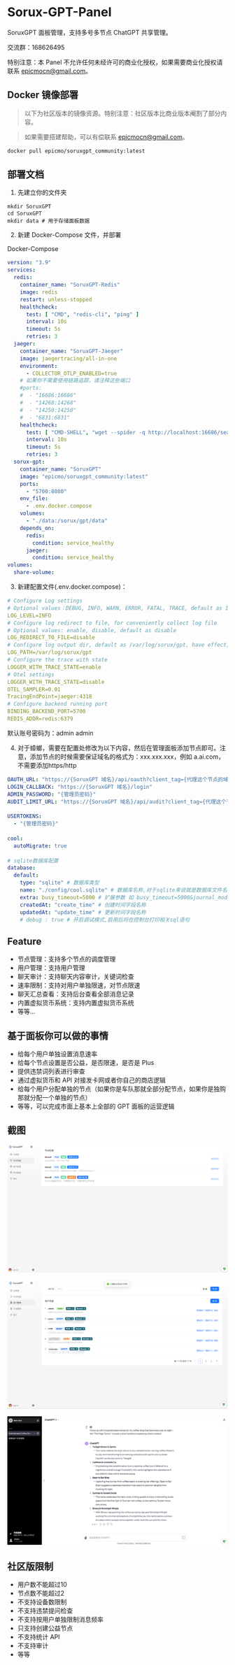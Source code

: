 # Sorux-GPT-Panel
SoruxGPT 面板管理，支持多号多节点 ChatGPT 共享管理。  

交流群：168626495  

特别注意：本 Panel 不允许任何未经许可的商业化授权，如果需要商业化授权请联系 epicmocn@gmail.com。  

## Docker 镜像部署
> 以下为社区版本的镜像资源。特别注意：社区版本比商业版本阉割了部分内容。  

> 如果需要搭建帮助，可以有偿联系 epicmocn@gmail.com。

```bash
docker pull epicmo/soruxgpt_community:latest
```

## 部署文档

1. 先建立你的文件夹

```’bash
mkdir SoruxGPT
cd SoruxGPT
mkdir data # 用于存储面板数据
```

2. 新建 Docker-Compose 文件，并部署

Docker-Compose

```yaml
version: "3.9"
services:
  redis:
    container_name: "SoruxGPT-Redis"
    image: redis
    restart: unless-stopped
    healthcheck:
      test: [ "CMD", "redis-cli", "ping" ]
      interval: 10s
      timeout: 5s
      retries: 3
  jaeger:
    container_name: "SoruxGPT-Jaeger"
    image: jaegertracing/all-in-one
    environment:
      - COLLECTOR_OTLP_ENABLED=true
    # 如果你不需要使用链路追踪，请注释这些端口
    #ports:
    #  - "16686:16686"
    #  - "14268:14268"
    #  - "14250:14250"
    #  - "6831:6831"
    healthcheck:
      test: [ "CMD-SHELL", "wget --spider -q http://localhost:16686/search || exit 1" ]
      interval: 10s
      timeout: 5s
      retries: 3
  sorux-gpt:
    container_name: "SoruxGPT"
    image: "epicmo/soruxgpt_community:latest"
    ports:
      - "5700:8080"
    env_file:
      - .env.docker.compose
    volumes:
      - "./data:/sorux/gpt/data"
    depends_on:
      redis:
        condition: service_healthy
      jaeger:
        condition: service_healthy
volumes:
  share-volume:
```

3. 新建配置文件(.env.docker.compose)：

```yaml
# Configure Log settings
# Optional values：DEBUG, INFO, WARN, ERROR, FATAL, TRACE, default as INFO
LOG_LEVEL=INFO
# Configure log redirect to file, for conveniently collect log file
# Optional values: enable, disable, default as disable
LOG_REDIRECT_TO_FILE=disable
# Configure log output dir, default as /var/log/sorux/gpt, have effect, when LogRedirectToFile is equal to enable
LOG_PATH=/var/log/sorux/gpt
# Configure the trace with state
LOGGER_WITH_TRACE_STATE=enable
# Otel settings
LOGGER_WITH_TRACE_STATE=disable
OTEL_SAMPLER=0.01
TracingEndPoint=jaeger:4318
# Configure backend running port
BINDING_BACKEND_PORT=5700
REDIS_ADDR=redis:6379
```

默认账号密码为：admin admin

4. 对于蟑螂，需要在配置处修改为以下内容，然后在管理面板添加节点即可。注意，添加节点的时候需要保证域名的格式为：xxx.xxx.xxx，例如 a.ai.com，不需要添加https/http

```yaml
OAUTH_URL: "https://{SoruxGPT 域名}/api/oauth?client_tag={代理这个节点的域名}"
LOGIN_CALLBACK: "https://{SoruxGPT 域名}/login"
ADMIN_PASSWORD: "{管理员密码}"
AUDIT_LIMIT_URL: "https://{SoruxGPT 域名}/api/audit?client_tag={代理这个节点的域名}"

USERTOKENS:
  - "{管理员密码}"

cool:
  autoMigrate: true

# sqlite数据库配置
database:
  default:
    type: "sqlite" # 数据库类型
    name: "./config/cool.sqlite" # 数据库名称,对于sqlite来说就是数据库文件名
    extra: busy_timeout=5000 # 扩展参数 如 busy_timeout=5000&journal_mode=ALL
    createdAt: "create_time" # 创建时间字段名称
    updatedAt: "update_time" # 更新时间字段名称
    # debug : true # 开启调试模式,启用后将在控制台打印相关sql语句
```

## Feature

- 节点管理：支持多个节点的调度管理
- 用户管理：支持用户管理
- 聊天审计：支持聊天内容审计，关键词检查
- 速率限制：支持对用户单独限速，对节点限速
- 聊天汇总查看：支持后台查看全部消息记录
- 内置虚拟货币系统：支持内置虚拟货币系统
- 等等...

## 基于面板你可以做的事情

- 给每个用户单独设置消息速率
- 给每个节点设置是否公益，是否限速，是否是 Plus
- 提供违禁词列表进行审查
- 通过虚拟货币和 API 对接发卡网或者你自己的商店逻辑
- 给每个用户分配单独的节点（如果你是车队那就全部分配节点，如果你是独购那就分配一个单独的节点）
- 等等，可以完成市面上基本上全部的 GPT 面板的运营逻辑

## 截图

![节点列表](1.png)

![用户管理](2.png)

![聊天界面](4.png)

## 社区版限制

- 用户数不能超过10
- 节点数不能超过2
- 不支持设备数限制
- 不支持违禁提问检查
- 不支持按用户单独限制消息频率
- 只支持创建公益节点
- 不支持统计 API
- 不支持审计
- 等等
